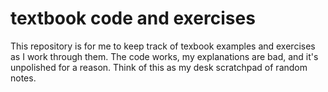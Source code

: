 # textbook code and exercises
 
This repository is for me to keep track of texbook examples and exercises as I work through them. The code works, my explanations are bad, and it's unpolished for a reason. Think of this as my desk scratchpad of random notes.
